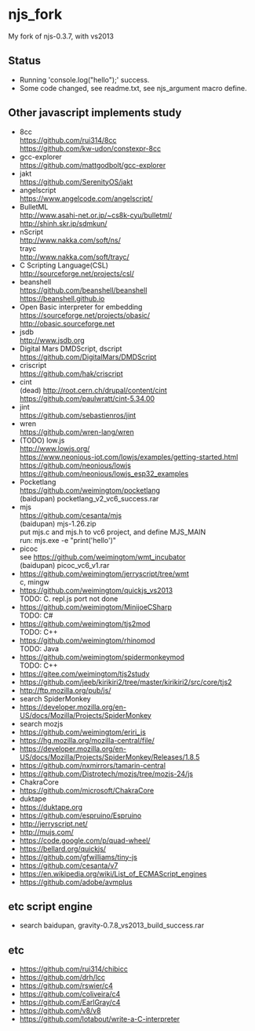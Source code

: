# njs_fork
My fork of njs-0.3.7, with vs2013

## Status  
* Running 'console.log("hello");' success.    
* Some code changed, see readme.txt, see njs_argument macro define.  

## Other javascript implements study  
* 8cc  
https://github.com/rui314/8cc  
https://github.com/kw-udon/constexpr-8cc  
* gcc-explorer  
https://github.com/mattgodbolt/gcc-explorer  
* jakt  
https://github.com/SerenityOS/jakt  
* angelscript  
https://www.angelcode.com/angelscript/  
* BulletML  
http://www.asahi-net.or.jp/~cs8k-cyu/bulletml/  
http://shinh.skr.jp/sdmkun/  
* nScript  
http://www.nakka.com/soft/ns/  
trayc  
http://www.nakka.com/soft/trayc/  
* C Scripting Language(CSL)  
http://sourceforge.net/projects/csl/  
* beanshell  
https://github.com/beanshell/beanshell  
https://beanshell.github.io  
* Open Basic interpreter for embedding  
https://sourceforge.net/projects/obasic/  
http://obasic.sourceforge.net  
* jsdb  
http://www.jsdb.org  
* Digital Mars DMDScript, dscript  
https://github.com/DigitalMars/DMDScript  
* criscript  
https://github.com/hak/criscript  
* cint  
(dead) http://root.cern.ch/drupal/content/cint  
https://github.com/paulwratt/cint-5.34.00  
* jint  
https://github.com/sebastienros/jint  
* wren  
https://github.com/wren-lang/wren  
* (TODO) low.js  
http://www.lowjs.org/  
https://www.neonious-iot.com/lowjs/examples/getting-started.html  
https://github.com/neonious/lowjs  
https://github.com/neonious/lowjs_esp32_examples  
* Pocketlang  
https://github.com/weimingtom/pocketlang  
(baidupan) pocketlang_v2_vc6_success.rar  
* mjs  
https://github.com/cesanta/mjs  
(baidupan) mjs-1.26.zip  
put mjs.c and mjs.h to vc6 project, and define MJS_MAIN  
run: mjs.exe -e "print('hello')"  
* picoc  
see https://github.com/weimingtom/wmt_incubator  
(baidupan) picoc_vc6_v1.rar  
* https://github.com/weimingtom/jerryscript/tree/wmt  
c, mingw  
* https://github.com/weimingtom/quickjs_vs2013  
TODO: C. repl.js port not done       
* https://github.com/weimingtom/MinijoeCSharp  
TODO: C#  
* https://github.com/weimingtom/tjs2mod  
TODO: C++    
* https://github.com/weimingtom/rhinomod  
TODO: Java    
* https://github.com/weimingtom/spidermonkeymod  
TODO: C++  
* https://gitee.com/weimingtom/tjs2study  
* https://github.com/jeeb/kirikiri2/tree/master/kirikiri2/src/core/tjs2  
* http://ftp.mozilla.org/pub/js/  
* search SpiderMonkey  
* https://developer.mozilla.org/en-US/docs/Mozilla/Projects/SpiderMonkey  
* search mozjs  
* https://github.com/weimingtom/eriri_js  
* https://hg.mozilla.org/mozilla-central/file/  
* https://developer.mozilla.org/en-US/docs/Mozilla/Projects/SpiderMonkey/Releases/1.8.5  
* https://github.com/nxmirrors/tamarin-central  
* https://github.com/Distrotech/mozjs/tree/mozjs-24/js  
* ChakraCore  
* https://github.com/microsoft/ChakraCore  
* duktape  
* https://duktape.org  
* https://github.com/espruino/Espruino  
* http://jerryscript.net/  
* http://mujs.com/  
* https://code.google.com/p/quad-wheel/  
* https://bellard.org/quickjs/  
* https://github.com/gfwilliams/tiny-js  
* https://github.com/cesanta/v7  
* https://en.wikipedia.org/wiki/List_of_ECMAScript_engines  
* https://github.com/adobe/avmplus  

## etc script engine    
* search baidupan, gravity-0.7.8_vs2013_build_success.rar  

## etc  
* https://github.com/rui314/chibicc  
* https://github.com/drh/lcc  
* https://github.com/rswier/c4  
* https://github.com/coliveira/c4  
* https://github.com/EarlGray/c4  
* https://github.com/v8/v8  
* https://github.com/lotabout/write-a-C-interpreter  
